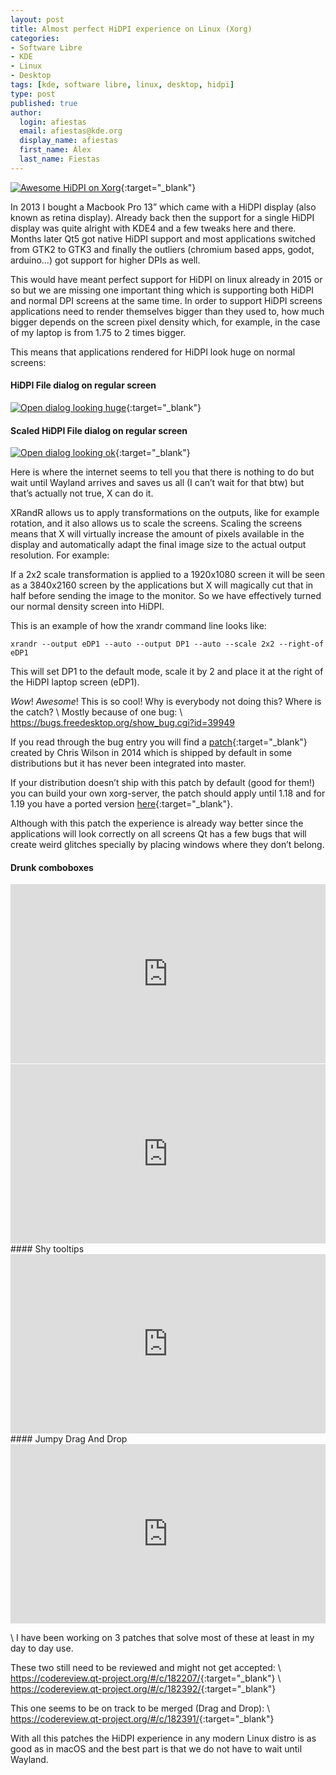 ```yaml
---
layout: post
title: Almost perfect HiDPI experience on Linux (Xorg)
categories:
- Software Libre
- KDE
- Linux
- Desktop
tags: [kde, software libre, linux, desktop, hidpi]
type: post
published: true
author:
  login: afiestas
  email: afiestas@kde.org
  display_name: afiestas
  first_name: Àlex
  last_name: Fiestas
---
```


[![Awesome HiDPI on Xorg][2]][1]{:target="_blank"}

  [1]: http://cdn.afiestas.org/wp-content/uploads/2017/02/hidpi_big.png
  [2]: http://cdn.afiestas.org/wp-content/uploads/2017/02/hidpi_small.png

In 2013 I bought a Macbook Pro 13” which came with a HiDPI display (also known as retina display). Already back then the support for
a single HiDPI display was quite alright with KDE4 and a few tweaks here and there. Months later Qt5 got native HiDPI support and most
applications switched from GTK2 to GTK3 and finally the outliers (chromium based apps, godot, arduino...) got support for higher DPIs as well.

This would have meant perfect support for HiDPI on linux already in 2015 or so but we are missing one important thing which is supporting
both HiDPI and normal DPI screens at the same time. In order to support HiDPI screens applications need to render themselves bigger than
they used to, how much bigger depends on the screen pixel density which, for example, in the case of my laptop is from 1.75 to 2 times
bigger.

This means that applications rendered for HiDPI look huge on normal screens:

#### HiDPI File dialog on regular screen
[![Open dialog looking huge][4]][3]{:target="_blank"}

  [3]: http://cdn.afiestas.org/wp-content/uploads/2017/02/external_noscale_big.png
  [4]: http://cdn.afiestas.org/wp-content/uploads/2017/02/external_noscale_small.png
#### Scaled HiDPI File dialog on regular screen
[![Open dialog looking ok][6]][5]{:target="_blank"}

  [5]: http://cdn.afiestas.org/wp-content/uploads/2017/02/external_scaled_big.png
  [6]: http://cdn.afiestas.org/wp-content/uploads/2017/02/external_scaled_small.png

Here is where the internet seems to tell you that there is nothing to do but wait until Wayland arrives and saves us all
(I can’t wait for that btw) but that’s actually not true, X can do it.

XRandR allows us to apply transformations on the outputs, like for example rotation, and it also allows us to scale the screens.
Scaling the screens means that X will virtually increase the amount of pixels available in the display and automatically adapt the final
image size to the actual output resolution. For example:

If a 2x2 scale transformation is applied to a 1920x1080 screen it will be seen as a 3840x2160 screen by the applications but X will magically cut that in half before sending
the image to the monitor. So we have effectively turned our normal density screen into HiDPI.

This is an example of how the xrandr command line looks like:

```
xrandr --output eDP1 --auto --output DP1 --auto --scale 2x2 --right-of eDP1
```

This will set DP1 to the default mode, scale it by 2 and place it at the right of the HiDPI laptop screen (eDP1).

*Wow*! *Awesome*! This is so cool! Why is everybody not doing this? Where is the catch? \\
Mostly because of one bug: \\
<https://bugs.freedesktop.org/show_bug.cgi?id=39949>

If you read through the bug entry you will find a [patch](https://bugs.freedesktop.org/attachment.cgi?id=94929){:target="_blank"} created by Chris Wilson in 2014
which is shipped by default in some distributions but it has never been integrated into master.

If your distribution doesn’t ship with this patch by default (good for them!) you can build your own xorg-server, the patch should apply until 1.18 and for 1.19
you have a ported version [here](https://raw.githubusercontent.com/afiestas/xorg-server-patches/master/cursor.patch){:target="_blank"}.

Although with this patch the experience is already way better since the applications will look correctly on all screens Qt has a few bugs
that will create weird glitches specially by placing windows where they don’t belong.
#### Drunk comboboxes
<div style='position:relative;padding-bottom:57%'><iframe src='https://gfycat.com/ifr/NegativeReadyBluebird' frameborder='0' scrolling='no' width='100%' height='100%' style='position:absolute;top:0;left:0;' allowfullscreen></iframe></div>
<div style='position:relative;padding-bottom:57%'><iframe src='https://gfycat.com/ifr/MilkyTanFallowdeer' frameborder='0' scrolling='no' width='100%' height='100%' style='position:absolute;top:0;left:0;' allowfullscreen></iframe></div>
#### Shy tooltips
<div style='position:relative;padding-bottom:57%'><iframe src='https://gfycat.com/ifr/SlushyUnitedGrison' frameborder='0' scrolling='no' width='100%' height='100%' style='position:absolute;top:0;left:0;' allowfullscreen></iframe></div>
#### Jumpy Drag And Drop
<div style='position:relative;padding-bottom:57%'><iframe src='https://gfycat.com/ifr/DemandingFairBettong' frameborder='0' scrolling='no' width='100%' height='100%' style='position:absolute;top:0;left:0;' allowfullscreen></iframe></div>

\\
I have been working on 3 patches that solve most of these at least in my day to day use.

These two still need to be reviewed and might not get accepted: \\
<https://codereview.qt-project.org/#/c/182207/>{:target="_blank"} \\
<https://codereview.qt-project.org/#/c/182392/>{:target="_blank"}

This one seems to be on track to be merged (Drag and Drop): \\
<https://codereview.qt-project.org/#/c/182391/>{:target="_blank"}

With all this patches the HiDPI experience in any modern Linux distro is as good as in macOS and the best part is that we do not have to wait until Wayland.
